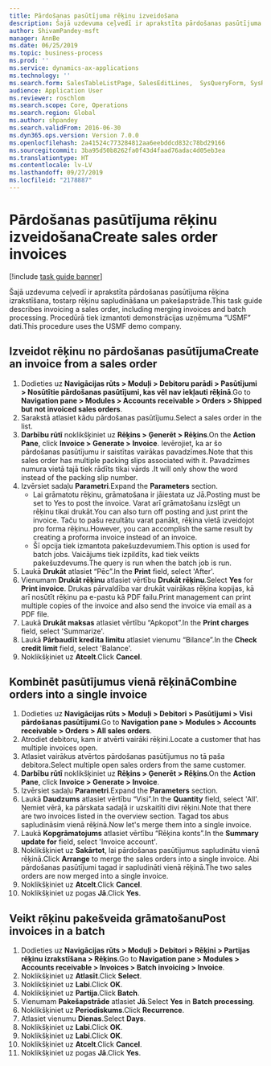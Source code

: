 ```yaml
---
title: Pārdošanas pasūtījuma rēķinu izveidošana
description: Šajā uzdevuma ceļvedī ir aprakstīta pārdošanas pasūtījuma rēķina izrakstīšana, tostarp rēķinu sapludināšana un pakešapstrāde.
author: ShivamPandey-msft
manager: AnnBe
ms.date: 06/25/2019
ms.topic: business-process
ms.prod: ''
ms.service: dynamics-ax-applications
ms.technology: ''
ms.search.form: SalesTableListPage, SalesEditLines,  SysQueryForm, SysRecurrence
audience: Application User
ms.reviewer: roschlom
ms.search.scope: Core, Operations
ms.search.region: Global
ms.author: shpandey
ms.search.validFrom: 2016-06-30
ms.dyn365.ops.version: Version 7.0.0
ms.openlocfilehash: 2a41524c773284812aa6eebddcd832c78bd29166
ms.sourcegitcommit: 3ba95d50b8262fa0f43d4faad76adac4d05eb3ea
ms.translationtype: HT
ms.contentlocale: lv-LV
ms.lasthandoff: 09/27/2019
ms.locfileid: "2178887"
---
```

# <a name="create-sales-order-invoices"></a><span data-ttu-id="c60e4-103">Pārdošanas pasūtījuma rēķinu izveidošana</span><span class="sxs-lookup"><span data-stu-id="c60e4-103">Create sales order invoices</span></span>

[!include [task guide banner](../../includes/task-guide-banner.md)]

<span data-ttu-id="c60e4-104">Šajā uzdevuma ceļvedī ir aprakstīta pārdošanas pasūtījuma rēķina izrakstīšana, tostarp rēķinu sapludināšana un pakešapstrāde.</span><span class="sxs-lookup"><span data-stu-id="c60e4-104">This task guide describes invoicing a sales order, including merging invoices and batch processing.</span></span> <span data-ttu-id="c60e4-105">Procedūrā tiek izmantoti demonstrācijas uzņēmuma “USMF” dati.</span><span class="sxs-lookup"><span data-stu-id="c60e4-105">This procedure uses the USMF demo company.</span></span>


## <a name="create-an-invoice-from-a-sales-order"></a><span data-ttu-id="c60e4-106">Izveidot rēķinu no pārdošanas pasūtījuma</span><span class="sxs-lookup"><span data-stu-id="c60e4-106">Create an invoice from a sales order</span></span>
1. <span data-ttu-id="c60e4-107">Dodieties uz **Navigācijas rūts > Moduļi > Debitoru parādi > Pasūtījumi > Nosūtītie pārdošanas pasūtījumi, kas vēl nav iekļauti rēķinā**.</span><span class="sxs-lookup"><span data-stu-id="c60e4-107">Go to **Navigation pane > Modules > Accounts receivable > Orders > Shipped but not invoiced sales orders**.</span></span>
2. <span data-ttu-id="c60e4-108">Sarakstā atlasiet kādu pārdošanas pasūtījumu.</span><span class="sxs-lookup"><span data-stu-id="c60e4-108">Select a sales order in the list.</span></span> 
3. <span data-ttu-id="c60e4-109">**Darbību rūtī** noklikšķiniet uz **Rēķins > Ģenerēt > Rēķins**.</span><span class="sxs-lookup"><span data-stu-id="c60e4-109">On the **Action Pane**, click **Invoice > Generate > Invoice**.</span></span> <span data-ttu-id="c60e4-110">Ievērojiet, ka ar šo pārdošanas pasūtījumu ir saistītas vairākas pavadzīmes.</span><span class="sxs-lookup"><span data-stu-id="c60e4-110">Note that this sales order has multiple packing slips associated with it.</span></span> <span data-ttu-id="c60e4-111">Pavadzīmes numura vietā tajā tiek rādīts tikai vārds <multiple>.</span><span class="sxs-lookup"><span data-stu-id="c60e4-111">It will only show the word <multiple> instead of the packing slip number.</span></span>  
4. <span data-ttu-id="c60e4-112">Izvērsiet sadaļu **Parametri**.</span><span class="sxs-lookup"><span data-stu-id="c60e4-112">Expand the **Parameters** section.</span></span>
    - <span data-ttu-id="c60e4-113">Lai grāmatotu rēķinu, grāmatošana ir jāiestata uz Jā.</span><span class="sxs-lookup"><span data-stu-id="c60e4-113">Posting must be set to Yes to post the invoice.</span></span> <span data-ttu-id="c60e4-114">Varat arī grāmatošanu izslēgt un rēķinu tikai drukāt.</span><span class="sxs-lookup"><span data-stu-id="c60e4-114">You can also turn off posting and just print the invoice.</span></span> <span data-ttu-id="c60e4-115">Taču to pašu rezultātu varat panākt, rēķina vietā izveidojot pro forma rēķinu.</span><span class="sxs-lookup"><span data-stu-id="c60e4-115">However, you can accomplish the same result by creating a proforma invoice instead of an invoice.</span></span>  
    - <span data-ttu-id="c60e4-116">Šī opcija tiek izmantota pakešuzdevumiem.</span><span class="sxs-lookup"><span data-stu-id="c60e4-116">This option is used for batch jobs.</span></span> <span data-ttu-id="c60e4-117">Vaicājums tiek izpildīts, kad tiek veikts pakešuzdevums.</span><span class="sxs-lookup"><span data-stu-id="c60e4-117">The query is run when the batch job is run.</span></span>
5. <span data-ttu-id="c60e4-118">Laukā **Drukāt** atlasiet “Pēc”.</span><span class="sxs-lookup"><span data-stu-id="c60e4-118">In the **Print** field, select 'After'.</span></span>
6. <span data-ttu-id="c60e4-119">Vienumam **Drukāt rēķinu** atlasiet vērtību **Drukāt rēķinu**.</span><span class="sxs-lookup"><span data-stu-id="c60e4-119">Select **Yes** for **Print invoice**.</span></span> <span data-ttu-id="c60e4-120">Drukas pārvaldība var drukāt vairākas rēķina kopijas, kā arī nosūtīt rēķinu pa e-pastu kā PDF failu.</span><span class="sxs-lookup"><span data-stu-id="c60e4-120">Print management can print  multiple copies of the invoice and also send the invoice via email as a PDF file.</span></span>  
7. <span data-ttu-id="c60e4-121">Laukā **Drukāt maksas** atlasiet vērtību “Apkopot”.</span><span class="sxs-lookup"><span data-stu-id="c60e4-121">In the **Print charges** field, select 'Summarize'.</span></span>
8. <span data-ttu-id="c60e4-122">Laukā **Pārbaudīt kredīta limitu** atlasiet vienumu “Bilance”.</span><span class="sxs-lookup"><span data-stu-id="c60e4-122">In the **Check credit limit** field, select 'Balance'.</span></span>
9. <span data-ttu-id="c60e4-123">Noklikšķiniet uz **Atcelt**.</span><span class="sxs-lookup"><span data-stu-id="c60e4-123">Click **Cancel**.</span></span>

## <a name="combine-orders-into-a-single-invoice"></a><span data-ttu-id="c60e4-124">Kombinēt pasūtījumus vienā rēķinā</span><span class="sxs-lookup"><span data-stu-id="c60e4-124">Combine orders into a single invoice</span></span>
1. <span data-ttu-id="c60e4-125">Dodieties uz **Navigācijas rūts > Moduļi > Debitori > Pasūtījumi > Visi pārdošanas pasūtījumi**.</span><span class="sxs-lookup"><span data-stu-id="c60e4-125">Go to **Navigation pane > Modules > Accounts receivable > Orders > All sales orders**.</span></span>
2. <span data-ttu-id="c60e4-126">Atrodiet debitoru, kam ir atvērti vairāki rēķini.</span><span class="sxs-lookup"><span data-stu-id="c60e4-126">Locate a customer that has multiple invoices open.</span></span>
3. <span data-ttu-id="c60e4-127">Atlasiet vairākus atvērtos pārdošanas pasūtījumus no tā paša debitora.</span><span class="sxs-lookup"><span data-stu-id="c60e4-127">Select multiple open sales orders from the same customer.</span></span>
4. <span data-ttu-id="c60e4-128">**Darbību rūtī** noklikšķiniet uz **Rēķins > Ģenerēt > Rēķins**.</span><span class="sxs-lookup"><span data-stu-id="c60e4-128">On the **Action Pane**, click **Invoice > Generate > Invoice**.</span></span>
5. <span data-ttu-id="c60e4-129">Izvērsiet sadaļu **Parametri**.</span><span class="sxs-lookup"><span data-stu-id="c60e4-129">Expand the **Parameters** section.</span></span>
6. <span data-ttu-id="c60e4-130">Laukā **Daudzums** atlasiet vērtību “Visi”.</span><span class="sxs-lookup"><span data-stu-id="c60e4-130">In the **Quantity** field, select 'All'.</span></span> <span data-ttu-id="c60e4-131">Ņemiet vērā, ka pārskata sadaļā ir uzskaitīti divi rēķini.</span><span class="sxs-lookup"><span data-stu-id="c60e4-131">Note that there are two invoices listed in the overview section.</span></span> <span data-ttu-id="c60e4-132">Tagad tos abus sapludināsim vienā rēķinā.</span><span class="sxs-lookup"><span data-stu-id="c60e4-132">Now let's merge them into a single invoice.</span></span>  
7. <span data-ttu-id="c60e4-133">Laukā **Kopgrāmatojums** atlasiet vērtību “Rēķina konts”.</span><span class="sxs-lookup"><span data-stu-id="c60e4-133">In the **Summary update for** field, select 'Invoice account'.</span></span>
8. <span data-ttu-id="c60e4-134">Noklikšķiniet uz **Sakārtot**, lai pārdošanas pasūtījumus sapludinātu vienā rēķinā.</span><span class="sxs-lookup"><span data-stu-id="c60e4-134">Click **Arrange** to merge the sales orders into a single invoice.</span></span> <span data-ttu-id="c60e4-135">Abi pārdošanas pasūtījumi tagad ir sapludināti vienā rēķinā.</span><span class="sxs-lookup"><span data-stu-id="c60e4-135">The two sales orders are now merged into a single invoice.</span></span>   
9. <span data-ttu-id="c60e4-136">Noklikšķiniet uz **Atcelt**.</span><span class="sxs-lookup"><span data-stu-id="c60e4-136">Click **Cancel**.</span></span>
10. <span data-ttu-id="c60e4-137">Noklikšķiniet uz pogas **Jā**.</span><span class="sxs-lookup"><span data-stu-id="c60e4-137">Click **Yes**.</span></span>

## <a name="post-invoices-in-a-batch"></a><span data-ttu-id="c60e4-138">Veikt rēķinu pakešveida grāmatošanu</span><span class="sxs-lookup"><span data-stu-id="c60e4-138">Post invoices in a batch</span></span>
1. <span data-ttu-id="c60e4-139">Dodieties uz **Navigācijas rūts > Moduļi > Debitori > Rēķini > Partijas rēķinu izrakstīšana > Rēķins**.</span><span class="sxs-lookup"><span data-stu-id="c60e4-139">Go to **Navigation pane > Modules > Accounts receivable > Invoices > Batch invoicing > Invoice**.</span></span>
2. <span data-ttu-id="c60e4-140">Noklikšķiniet uz **Atlasīt**.</span><span class="sxs-lookup"><span data-stu-id="c60e4-140">Click **Select**.</span></span>
3. <span data-ttu-id="c60e4-141">Noklikšķiniet uz **Labi**.</span><span class="sxs-lookup"><span data-stu-id="c60e4-141">Click **OK**.</span></span>
4. <span data-ttu-id="c60e4-142">Noklikšķiniet uz **Partija**.</span><span class="sxs-lookup"><span data-stu-id="c60e4-142">Click **Batch**.</span></span>
5. <span data-ttu-id="c60e4-143">Vienumam **Pakešapstrāde** atlasiet **Jā**.</span><span class="sxs-lookup"><span data-stu-id="c60e4-143">Select **Yes** in **Batch processing**.</span></span>
6. <span data-ttu-id="c60e4-144">Noklikšķiniet uz **Periodiskums**.</span><span class="sxs-lookup"><span data-stu-id="c60e4-144">Click **Recurrence**.</span></span>
7. <span data-ttu-id="c60e4-145">Atlasiet vienumu **Dienas**.</span><span class="sxs-lookup"><span data-stu-id="c60e4-145">Select **Days**.</span></span>
8. <span data-ttu-id="c60e4-146">Noklikšķiniet uz **Labi**.</span><span class="sxs-lookup"><span data-stu-id="c60e4-146">Click **OK**.</span></span>
9. <span data-ttu-id="c60e4-147">Noklikšķiniet uz **Labi**.</span><span class="sxs-lookup"><span data-stu-id="c60e4-147">Click **OK**.</span></span>
10. <span data-ttu-id="c60e4-148">Noklikšķiniet uz **Atcelt**.</span><span class="sxs-lookup"><span data-stu-id="c60e4-148">Click **Cancel**.</span></span>
11. <span data-ttu-id="c60e4-149">Noklikšķiniet uz pogas **Jā**.</span><span class="sxs-lookup"><span data-stu-id="c60e4-149">Click **Yes**.</span></span>

